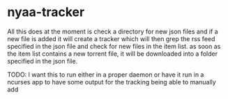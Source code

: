 # nyaa-tracker
All this does at the moment is check a directory for new json files and if a new file is added it will create a tracker which will then grep the rss feed specified in the json file and check for new files in the item list. as soon as the item list contains a new torrent file, it will be downloaded into a folder specified in the json file.


TODO:
I want this to run either in a proper daemon or have it run in a ncurses app to have some output for the tracking
being able to manually add 

